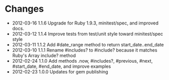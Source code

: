 # Changes

* 2012-03-16 1.1.6 Upgrade for Ruby 1.9.3, minitest/spec, and improved docs.
* 2012-03-12 1.1.4 Improve tests from test/unit style toward minitest/spec style
* 2012-03-11 1.1.2 Add #date_range method to return start_date..end_date
* 2012-03-10 1.1.1 Rename #includes? to #include? because it matches Ruby's Array include? method 
* 2012-02-24 1.1.0 Add methods .now, #includes?, #previous, #next, #start_date, #end_date, and improve examples
* 2012-02-23 1.0.0 Updates for gem publishing 
